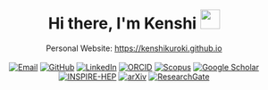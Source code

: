 <h1 align="center"><b>Hi there, I'm Kenshi </b><img src="https://media.giphy.com/media/hvRJCLFzcasrR4ia7z/giphy.gif" width="35"></h1>
<p align="center">
  Personal Website: <a href="https://kenshikuroki.github.io">https://kenshikuroki.github.io</a><br><br>
  <a href="mailto:k-kuroki-e23@eagle.sophia.ac.jp"><img src="https://img.shields.io/badge/-Email-EA4335?style=flat&logo=gmail&logoColor=white" alt="Email"></a>
  <a href="https://github.com/kenshikuroki"><img src="https://img.shields.io/badge/-GitHub-181717?style=flat&logo=github&logoColor=white" alt="GitHub"></a>
  <a href="https://www.linkedin.com/in/kenshi-kuroki/"><img src="https://img.shields.io/badge/-LinkedIn-0A66C2?style=flat&logo=linkedin&logoColor=white" alt="LinkedIn"></a>
  <a href="https://orcid.org/0009-0002-1676-9140"><img src="https://img.shields.io/badge/-ORCID-A6CE39?style=flat&logo=orcid&logoColor=white" alt="ORCID"></a>
  <a href="https://www.scopus.com/authid/detail.uri?authorId=58292032500"><img src="https://img.shields.io/badge/-Scopus-E9711C?style=flat&logo=elsevier&logoColor=white" alt="Scopus"></a>
  <a href="https://scholar.google.co.jp/citations?user=ASx74NIAAAAJ&hl=en"><img src="https://img.shields.io/badge/-Google_Scholar-4285F4?style=flat&logo=googlescholar&logoColor=white" alt="Google Scholar"></a>
  <a href="https://inspirehep.net/authors/2656506"><img src="https://img.shields.io/badge/-INSPIRE_HEP-FF6B35?style=flat&logoColor=white" alt="INSPIRE-HEP"></a>
  <a href="https://arxiv.org/search/?searchtype=author&query=Kuroki%2C+Kenshi"><img src="https://img.shields.io/badge/-arXiv-B31B1B?style=flat&logo=arxiv&logoColor=white" alt="arXiv"></a>
  <a href="https://www.researchgate.net/profile/Kenshi_Kuroki"><img src="https://img.shields.io/badge/-ResearchGate-00CCBB?style=flat&logo=researchgate&logoColor=white" alt="ResearchGate"></a>
</p>
